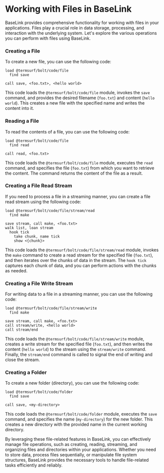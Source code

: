 # Working with Files in BaseLink

BaseLink provides comprehensive functionality for working with files in
your applications. Files play a crucial role in data storage,
processing, and interaction with the underlying system. Let's explore
the various operations you can perform with files using BaseLink.

### Creating a File

To create a new file, you can use the following code:

```link
load @termsurf/bolt/code/file
  find save

call save, <foo.txt>, <hello world>
```

This code loads the `@termsurf/bolt/code/file` module, invokes the
`save` command, and provides the desired filename (`foo.txt`) and
content (`hello world`). This creates a new file with the specified name
and writes the content into it.

### Reading a File

To read the contents of a file, you can use the following code:

```link
load @termsurf/bolt/code/file
  find read

call read, <foo.txt>
```

This code loads the `@termsurf/bolt/code/file` module, executes the
`read` command, and specifies the file (`foo.txt`) from which you want
to retrieve the content. The command returns the content of the file as
a result.

### Creating a File Read Stream

If you need to process a file in a streaming manner, you can create a
file read stream using the following code:

```link
load @termsurf/bolt/code/file/stream/read
  find make

save stream, call make, <foo.txt>
walk list, loan stream
  hook tick
    take chunk, name tick
    show <{chunk}>
```

This code loads the `@termsurf/bolt/code/file/stream/read` module,
invokes the `make` command to create a read stream for the specified
file (`foo.txt`), and then iterates over the chunks of data in the
stream. The `hook tick` captures each chunk of data, and you can perform
actions with the chunks as needed.

### Creating a File Write Stream

For writing data to a file in a streaming manner, you can use the
following code:

```link
load @termsurf/bolt/code/file/stream/write
  find make

save stream, call make, <foo.txt>
call stream/write, <hello world>
call stream/end
```

This code loads the `@termsurf/bolt/code/file/stream/write` module,
creates a write stream for the specified file (`foo.txt`), and then
writes the content (`hello world`) to the stream using the
`stream/write` command. Finally, the `stream/end` command is called to
signal the end of writing and close the stream.

### Creating a Folder

To create a new folder (directory), you can use the following code:

```link
load @termsurf/bolt/code/folder
  find save

call save, <my-directory>
```

This code loads the `@termsurf/bolt/code/folder` module, executes the
`save` command, and specifies the name (`my-directory`) for the new
folder. This creates a new directory with the provided name in the
current working directory.

By leveraging these file-related features in BaseLink, you can
effectively manage file operations, such as creating, reading,
streaming, and organizing files and directories within your
applications. Whether you need to store data, process files
sequentially, or manipulate file system structures, BaseLink provides
the necessary tools to handle file-related tasks efficiently and
reliably.
